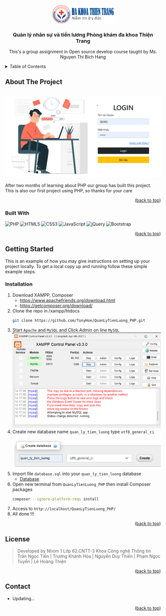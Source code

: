 <a id="readme-top"></a>
<!-- PROJECT LOGO -->
<br />
<div align="center">
<img src="./assets/images/logo.png" alt="Logo" width="200">

<h3 align="center">Quản lý nhân sự và tiền lương Phòng khám đa khoa Thiện Trang</h3>

  <p align="center">
    This's a group assignment in Open source develop course taught by Ms. Nguyen Thi Bich Hang
  </p>
</div>

<!-- TABLE OF CONTENTS -->
<details>
  <summary>Table of Contents</summary>
  <ol>
    <li>
      <a href="#about-the-project">About The Project</a>
      <ul>
        <li><a href="#built-with">Built With</a></li>
      </ul>
    </li>
    <li>
      <a href="#getting-started">Getting Started</a>
      <ul>
        <li><a href="#installation">Installation</a></li>
      </ul>
    </li>
    <li><a href="#license">License</a></li>
    <li><a href="#contact">Contact</a></li>
  </ol>
</details>


<!-- ABOUT THE PROJECT -->
## About The Project
<br>
<img src="./assets/images/project_introduce.png" alt="Logo" width="600">

After two months of learning about PHP our group has built this project. This is also our first project using PHP, so thanks for your care

<p align="right">(<a href="#readme-top">back to top</a>)</p>



### Built With
![PHP](https://img.shields.io/badge/php-%23777BB4.svg?style=for-the-badge&logo=php&logoColor=white)
![HTML5](https://img.shields.io/badge/html5-%23E34F26.svg?style=for-the-badge&logo=html5&logoColor=white)
![CSS3](https://img.shields.io/badge/css3-%231572B6.svg?style=for-the-badge&logo=css3&logoColor=white)
![JavaScript](https://img.shields.io/badge/javascript-%23323330.svg?style=for-the-badge&logo=javascript&logoColor=%23F7DF1E)
![jQuery](https://img.shields.io/badge/jquery-%230769AD.svg?style=for-the-badge&logo=jquery&logoColor=white)
![Bootstrap](https://img.shields.io/badge/bootstrap-%238511FA.svg?style=for-the-badge&logo=bootstrap&logoColor=white)
<p align="right">(<a href="#readme-top">back to top</a>)</p>

<!-- GETTING STARTED -->
## Getting Started

This is an example of how you may give instructions on setting up your project locally.
To get a local copy up and running follow these simple example steps.
### Installation
1. Download XAMPP, Composer
     * https://www.apachefriends.org/download.html
     * https://getcomposer.org/download/
2. Clone the repo in /xampp/htdocs
   ```sh
   git clone https://github.com/TonyHoe/QuanLyTienLuong_PHP.git
   ```
3. Start `Apache` and `MySQL` and Click Admin on line `MySQL`
   <br>
   <img src="./assets/images/xampp.png" alt="Logo" width="600">
4. Create new database name `quan_ly_tien_luong` type `utf8_general_ci`
   <br>
   <img src="./assets/images/db_name.png" alt="Logo" width="600">
5. Import file `database.sql` into your `quan_ly_tien_luong` database
   * [Database](https://github.com/TonyHoe/QuanLyTienLuong_PHP/blob/main/database.sql)
6. Open new terminal from `QuanLyTienLuong_PHP` then install Composer packages
   ```sh
   composer --ignore-platform-reqs install
   ```
7. Access to `http://localhost/QuanLyTienLuong_PHP/`
8. All done !!!

<p align="right">(<a href="#readme-top">back to top</a>)</p>



<!-- LICENSE -->
## License
> Developed by Nhóm 1 Lớp 62.CNTT-3 Khoa Công nghệ Thông tin <br>
Trần Ngọc Tiến | Trương Khánh Hòa |	Nguyễn Duy Thiên | Phạm Ngọc Tuyển | Lê Hoàng Thiện


<p align="right">(<a href="#readme-top">back to top</a>)</p>



<!-- CONTACT -->
## Contact
- Updating...

<p align="right">(<a href="#readme-top">back to top</a>)</p>
